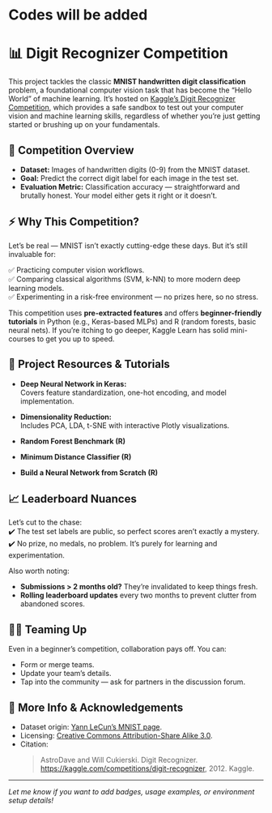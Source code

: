 # Codes will be added

# 📊 Digit Recognizer Competition

This project tackles the classic **MNIST handwritten digit classification** problem, a foundational computer vision task that has become the “Hello World” of machine learning. It’s hosted on [Kaggle’s Digit Recognizer Competition](https://www.kaggle.com/competitions/digit-recognizer), which provides a safe sandbox to test out your computer vision and machine learning skills, regardless of whether you’re just getting started or brushing up on your fundamentals.

## 🚀 Competition Overview

- **Dataset:** Images of handwritten digits (0-9) from the MNIST dataset.
- **Goal:** Predict the correct digit label for each image in the test set.
- **Evaluation Metric:** Classification accuracy — straightforward and brutally honest. Your model either gets it right or it doesn’t.

## ⚡️ Why This Competition?

Let’s be real — MNIST isn’t exactly cutting-edge these days. But it’s still invaluable for:

✅ Practicing computer vision workflows.  
✅ Comparing classical algorithms (SVM, k-NN) to more modern deep learning models.  
✅ Experimenting in a risk-free environment — no prizes here, so no stress.

This competition uses **pre-extracted features** and offers **beginner-friendly tutorials** in Python (e.g., Keras-based MLPs) and R (random forests, basic neural nets). If you’re itching to go deeper, Kaggle Learn has solid mini-courses to get you up to speed.

## 🧰 Project Resources & Tutorials

- **Deep Neural Network in Keras:**  
  Covers feature standardization, one-hot encoding, and model implementation.

- **Dimensionality Reduction:**  
  Includes PCA, LDA, t-SNE with interactive Plotly visualizations.

- **Random Forest Benchmark (R)**  
- **Minimum Distance Classifier (R)**  
- **Build a Neural Network from Scratch (R)**  

## 📈 Leaderboard Nuances

Let’s cut to the chase:  
✔️ The test set labels are public, so perfect scores aren’t exactly a mystery.  
✔️ No prize, no medals, no problem. It’s purely for learning and experimentation.

Also worth noting:  
- **Submissions > 2 months old?** They’re invalidated to keep things fresh.  
- **Rolling leaderboard updates** every two months to prevent clutter from abandoned scores.

## 🧑‍💻 Teaming Up

Even in a beginner’s competition, collaboration pays off. You can:  
- Form or merge teams.  
- Update your team’s details.  
- Tap into the community — ask for partners in the discussion forum.  

## 🔗 More Info & Acknowledgements

- Dataset origin: [Yann LeCun’s MNIST page](http://yann.lecun.com/exdb/mnist/index.html).  
- Licensing: [Creative Commons Attribution-Share Alike 3.0](https://creativecommons.org/licenses/by-sa/3.0/).  
- Citation:  
  > AstroDave and Will Cukierski. Digit Recognizer. https://kaggle.com/competitions/digit-recognizer, 2012. Kaggle.

---

*Let me know if you want to add badges, usage examples, or environment setup details!*
